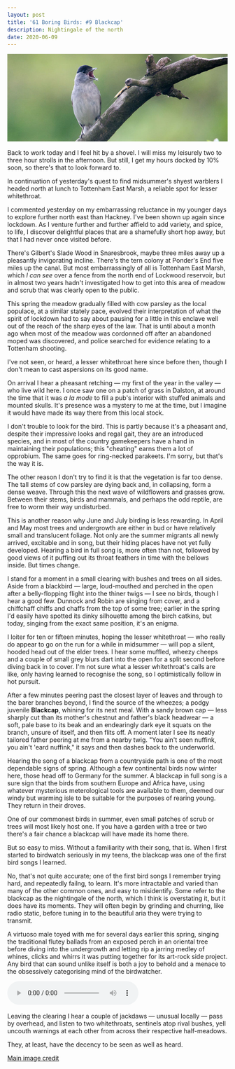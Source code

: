 ```yaml
---
layout: post
title: '61 Boring Birds: #9 Blackcap'
description: Nightingale of the north
date: 2020-06-09
---
```

![blackcap](/assets/img/blackcap.jpg)

Back to work today and I feel hit by a shovel. I will miss my leisurely two to three hour strolls in the afternoon. But still, I get my hours docked by 10% soon, so there's that to look forward to.

In continuation of yesterday's quest to find midsummer's shyest warblers I headed north at lunch to Tottenham East Marsh, a reliable spot for lesser whitethroat.

I commented yesterday on my embarrassing reluctance in my younger days to explore further north east than Hackney. I've been shown up again since lockdown. As I venture further and further affield to add variety, and spice, to life, I discover delightful places that are a shamefully short hop away, but that I had never once visited before.

There's Gilbert's Slade Wood in Snaresbrook, maybe three miles away up a pleasantly invigorating incline. There's the tern colony at Ponder's End five miles up the canal. But most embarrassingly of all is Tottenham East Marsh, which _I can see_ over a fence from the north end of Lockwood reservoir, but in almost two years hadn't investigated how to get into this area of meadow and scrub that was clearly open to the public.

This spring the meadow gradually filled with cow parsley as the local populace, at a similar stately pace, evolved their interpretation of what the spirit of lockdown had to say about pausing for a little in this enclave well out of the reach of the sharp eyes of the law. That is until about a month ago when most of the meadow was cordonned off after an abandoned moped was discovered, and police searched for evidence relating to a Tottenham shooting.

I've not seen, or heard, a lesser whitethroat here since before then, though I don't mean to cast aspersions on its good name.

On arrival I hear a pheasant retching &mdash; my first of the year in the valley &mdash; who live wild here. I once saw one on a patch of grass in Dalston, at around the time that it was _a la mode_ to fill a pub's interior with stuffed animals and mounted skulls. It's presence was a mystery to me at the time, but I imagine it would have made its way there from this local stock.

I don't trouble to look for the bird. This is partly because it's a pheasant and, despite their impressive looks and regal gait, they are an introduced species, and in most of the country gamekeepers have a hand in maintaining their populations; this "cheating" earns them a lot of opprobium. The same goes for ring-necked parakeets. I'm sorry, but that's the way it is.

The other reason I don't try to find it is that the vegetation is far too dense. The tall stems of cow parsley are dying back and, in collapsing, form a dense weave. Through this the next wave of wildflowers and grasses grow. Between their stems, birds and mammals, and perhaps the odd reptile, are free to worm their way undisturbed.

This is another reason why June and July birding is less rewarding. In April and May most trees and undergrowth are either in bud or have relatively small and translucent foliage. Not only are the summer migrants all newly arrived, excitable and in song, but their hiding places have not yet fully developed. Hearing a bird in full song is, more often than not, followed by good views of it puffing out its throat feathers in time with the bellows inside. But times change.

I stand for a moment in a small clearing with bushes and trees on all sides. Aside from a blackbird &mdash; large, loud-mouthed and perched in the open after a belly-flopping flight into the thiner twigs &mdash; I see no birds, though I hear a good few. Dunnock and Robin are singing from cover, and a chiffchaff chiffs and chaffs from the top of some tree; earlier in the spring I'd easily have spotted its dinky silhouette among the birch catkins, but today, singing from the exact same position, it's an enigma. 

I loiter for ten or fifteen minutes, hoping the lesser whitethroat &mdash; who really do appear to go on the run for a while in midsummer &mdash; will pop a silent, hooded head out of the elder trees. I hear some muffled, wheezy cheeps and a couple of small grey blurs dart into the open for a split second before diving back in to cover. I'm not sure what a lesser whitethroat's calls are like, only having learned to recognise the song, so I optimistically follow in hot pursuit.

After a few minutes peering past the closest layer of leaves and through to the barer branches beyond, I find the source of the wheezes; a podgy juvenile **Blackcap**, whining for its next meal. With a sandy brown cap &mdash; less sharply cut than its mother's chestnut and father's black headwear &mdash; a soft, pale base to its beak and an endearingly dark eye it squats on the branch, unsure of itself, and then flits off. A moment later I see its neatly tailored father peering at me from a nearby twig. "You ain't seen nuffink, you ain't 'eard nuffink," it says and then dashes back to the underworld. 

Hearing the song of a blackcap from a countryside path is one of the most dependable signs of spring. Although a few continental birds now winter here, those head off to Germany for the summer. A blackcap in full song is a sure sign that the birds from southern Europe and Africa have, using whatever mysterious meterological tools are available to them, deemed our windy but warming isle to be suitable for the purposes of rearing young. They return in their droves.

One of our commonest birds in summer, even small patches of scrub or trees will most likely host one. If you have a garden with a tree or two there's a fair chance a blackcap will have made its home there.

But so easy to miss. Without a familiarity with their song, that is. When I first started to birdwatch seriously in my teens, the blackcap was one of the first bird songs I learned.

No, that's not quite accurate; one of the first bird songs I remember trying hard, and repeatedly failng, to learn. It's more intractable and varied than many of the other common ones, and easy to misidentify. Some refer to the blackcap as the nightingale of the north, which I think is overstating it, but it does have its moments. They will often begin by grinding and churring, like radio static, before tuning in to the beautiful aria they were trying to transmit. 

A virtuoso male toyed with me for several days earlier this spring, singing the traditional flutey ballads from an exposed perch in an oriental tree before diving into the undergrowth and letting rip a jarring medley of whines, clicks and whirrs it was putting together for its art-rock side project. Any bird that can sound unlike itself is both a joy to behold and a menace to the obsessively categorising mind of the birdwatcher.

<audio controls>
  <source src="/assets/blackcap-virtuoso.mp3" type="audio/mpeg">
</audio>

Leaving the clearing I hear a couple of jackdaws &mdash; unusual locally &mdash; pass by overhead, and listen to two whitethroats, sentinels atop rival bushes, yell uncouth warnings at each other from across their respective half-meadows.

They, at least, have the decency to be seen as well as heard.

[Main image credit](https://commons.wikimedia.org/wiki/File:Blackcap_Lodz(Poland)(js)01.jpg)
